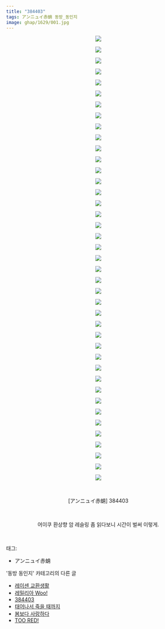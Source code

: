 ```yaml
---
title: "384403"
tags: アンニュイ赤蛸 동방_동인지
image: ghap/1629/001.jpg
---
```

<div class="article">
<p style="text-align: center; clear: none; float: none;"><img src="{{ site.nasurl }}/ghap/1629/001.jpg"/></p>
<p style="text-align: center; clear: none; float: none;"><img src="{{ site.nasurl }}/ghap/1629/002.jpg"/></p>
<p style="text-align: center; clear: none; float: none;"><img src="{{ site.nasurl }}/ghap/1629/003.jpg"/></p>
<p style="text-align: center; clear: none; float: none;"><img src="{{ site.nasurl }}/ghap/1629/004.jpg"/></p>
<p style="text-align: center; clear: none; float: none;"><img src="{{ site.nasurl }}/ghap/1629/005.jpg"/></p>
<p style="text-align: center; clear: none; float: none;"><img src="{{ site.nasurl }}/ghap/1629/006.jpg"/></p>
<p style="text-align: center; clear: none; float: none;"><img src="{{ site.nasurl }}/ghap/1629/007.jpg"/></p>
<p style="text-align: center; clear: none; float: none;"><img src="{{ site.nasurl }}/ghap/1629/008.jpg"/></p>
<p style="text-align: center; clear: none; float: none;"><img src="{{ site.nasurl }}/ghap/1629/009.jpg"/></p>
<p style="text-align: center; clear: none; float: none;"><img src="{{ site.nasurl }}/ghap/1629/010.jpg"/></p>
<p style="text-align: center; clear: none; float: none;"><img src="{{ site.nasurl }}/ghap/1629/011.jpg"/></p>
<p style="text-align: center; clear: none; float: none;"><img src="{{ site.nasurl }}/ghap/1629/012.jpg"/></p>
<p style="text-align: center; clear: none; float: none;"><img src="{{ site.nasurl }}/ghap/1629/013.jpg"/></p>
<p style="text-align: center; clear: none; float: none;"><img src="{{ site.nasurl }}/ghap/1629/014.jpg"/></p>
<p style="text-align: center; clear: none; float: none;"><img src="{{ site.nasurl }}/ghap/1629/015.jpg"/></p>
<p style="text-align: center; clear: none; float: none;"><img src="{{ site.nasurl }}/ghap/1629/016.jpg"/></p>
<p style="text-align: center; clear: none; float: none;"><img src="{{ site.nasurl }}/ghap/1629/017.jpg"/></p>
<p style="text-align: center; clear: none; float: none;"><img src="{{ site.nasurl }}/ghap/1629/018.jpg"/></p>
<p style="text-align: center; clear: none; float: none;"><img src="{{ site.nasurl }}/ghap/1629/019.jpg"/></p>
<p style="text-align: center; clear: none; float: none;"><img src="{{ site.nasurl }}/ghap/1629/020.jpg"/></p>
<p style="text-align: center; clear: none; float: none;"><img src="{{ site.nasurl }}/ghap/1629/021.jpg"/></p>
<p style="text-align: center; clear: none; float: none;"><img src="{{ site.nasurl }}/ghap/1629/022.jpg"/></p>
<p style="text-align: center; clear: none; float: none;"><img src="{{ site.nasurl }}/ghap/1629/023.jpg"/></p>
<p style="text-align: center; clear: none; float: none;"><img src="{{ site.nasurl }}/ghap/1629/024.jpg"/></p>
<p style="text-align: center; clear: none; float: none;"><img src="{{ site.nasurl }}/ghap/1629/025.jpg"/></p>
<p style="text-align: center; clear: none; float: none;"><img src="{{ site.nasurl }}/ghap/1629/026.jpg"/></p>
<p style="text-align: center; clear: none; float: none;"><img src="{{ site.nasurl }}/ghap/1629/027.jpg"/></p>
<p style="text-align: center; clear: none; float: none;"><img src="{{ site.nasurl }}/ghap/1629/028.jpg"/></p>
<p style="text-align: center; clear: none; float: none;"><img src="{{ site.nasurl }}/ghap/1629/029.jpg"/></p>
<p style="text-align: center; clear: none; float: none;"><img src="{{ site.nasurl }}/ghap/1629/030.jpg"/></p>
<p style="text-align: center; clear: none; float: none;"><img src="{{ site.nasurl }}/ghap/1629/031.jpg"/></p>
<p style="text-align: center; clear: none; float: none;"><img src="{{ site.nasurl }}/ghap/1629/032.jpg"/></p>
<p style="text-align: center; clear: none; float: none;"><img src="{{ site.nasurl }}/ghap/1629/033.jpg"/></p>
<p style="text-align: center; clear: none; float: none;"><img src="{{ site.nasurl }}/ghap/1629/034.jpg"/></p>
<p style="text-align: center; clear: none; float: none;"><img src="{{ site.nasurl }}/ghap/1629/035.jpg"/></p>
<p style="text-align: center; clear: none; float: none;"><img src="{{ site.nasurl }}/ghap/1629/036.jpg"/></p>
<p style="text-align: center; clear: none; float: none;"><img src="{{ site.nasurl }}/ghap/1629/037.jpg"/></p>
<p style="text-align: center; clear: none; float: none;"><img src="{{ site.nasurl }}/ghap/1629/038.jpg"/></p>
<p style="text-align: center; clear: none; float: none;"><img src="{{ site.nasurl }}/ghap/1629/039.jpg"/></p>
<p style="text-align: center; clear: none; float: none;"><img src="{{ site.nasurl }}/ghap/1629/040.jpg"/></p>
<p style="text-align: center; clear: none; float: none;"><img src="{{ site.nasurl }}/ghap/1629/041.jpg"/></p>
<p style="text-align: center; clear: none; float: none;"><br/></p>
<p style="text-align: center; clear: none; float: none;">[アンニュイ赤蛸] 384403</p>
<p style="text-align: center; clear: none; float: none;"><br/></p>
<p style="text-align: center; clear: none; float: none;">어이쿠 환상향 암 레슬링 좀 읽다보니 시간이 벌써 이렇게.</p>
<p><br/></p>
</div><div class="tagTrail">
<p>태그: </p>
<ul>
<li>アンニュイ赤蛸</li>
</ul>
</div><div class="another">
<p>'동방 동인지' 카테고리의 다른 글</p>
<ul>
<li><a href="/2016-08-16-ghap_1631">레이센 교환생활</a></li>
<li><a href="/2016-08-16-ghap_1630">레밀리아 Woo!</a></li>
<li><a href="/2016-08-16-ghap_1629">384403</a></li>
<li><a href="/2016-08-16-ghap_1628">태어나서 죽을 때까지</a></li>
<li><a href="/2016-08-16-ghap_1627">봄보다 사랑하다</a></li>
<li><a href="/2016-08-16-ghap_1626">TOO RED!</a></li>
</ul>
</div><div class="cb_module cb_fluid">
<div class="cb_wrt cb_profile">
</div><!-- commentList close -->
</div>